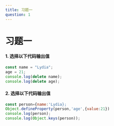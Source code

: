 ```yaml
---
title: 习题一
question: 1
---
```


# 习题一

#### 1. 选择以下代码输出值

```javascript
const name = "Lydia";
age = 21;
console.log(delete name);
console.log(delete age);
```

<ClientOnly>
<Exc v-if="$sys" :sort="'first'" key="first"/>
<Exc2 v-else :sort="'first'" key="first"/>
</ClientOnly>

#### 2. 选择以下代码输出值

```javascript
const person={name:'Lydia};
Object.defineProperty(person,'age',{value:21})
console.log(person);
console.log(Object.keys(person));
```

<ClientOnly>
<Exc v-if="$sys" :sort="'second'" key="second"/>
<Exc2 v-else :sort="'second'" key="second"/>
</ClientOnly>
